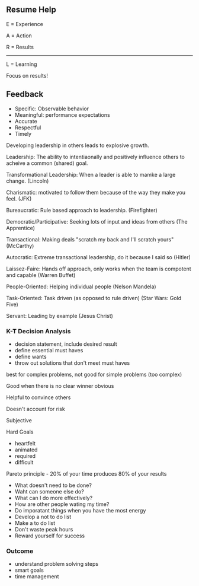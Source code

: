 ## Resume Help

E = Experience

A = Action

R = Results

--------------------

L = Learning

Focus on results!


## Feedback

 - Specific: Observable behavior
 - Meaningful: performance expectations
 - Accurate
 - Respectful
 - Timely

Developing leadership in others leads to explosive growth.

Leadership: The ability to intentiaonally and positively influence others to acheive a common (shared) goal.

Transformational Leadership: When a leader is able to mamke a large change. (Lincoln)

Charismatic: motivated to follow them because of the way they make you feel. (JFK)

Bureaucratic: Rule based approach to leadership. (Firefighter)

Democratic/Participative: Seeking lots of input and ideas from others (The Apprentice)

Transactional: Making deals "scratch my back and I'll scratch yours" (McCarthy)

Autocratic: Extreme transactional leadership, do it because I said so (Hitler)

Laissez-Faire: Hands off approach, only works when the team is compotent and capable (Warren Buffet)

People-Oriented: Helping individual people (Nelson Mandela)

Task-Oriented: Task driven (as opposed to rule driven) (Star Wars: Gold Five)

Servant: Leading by example (Jesus Christ)

### K-T Decision Analysis
 - decision statement, include desired result
 - define essential must haves
 - define wants
 - throw out solutions that don't meet must haves

best for complex problems, not good for simple problems (too complex)

Good when there is no clear winner obvious

Helpful to convince others

Doesn't account for risk

Subjective

Hard Goals
 - heartfelt
 - animated
 - required
 - difficult

Pareto principle - 20% of your time produces 80% of your results

 - What doesn't need to be done?
 - Waht can someone else do?
 - What can I do more effectively?
 - How are other people wating my time?
 - Do imporatant things when you have the most energy
 - Develop a not to do list
 - Make a to do list
 - Don't waste peak hours
 - Reward yourself for success

### Outcome
 - understand problem solving steps
 - smart goals
 - time management
